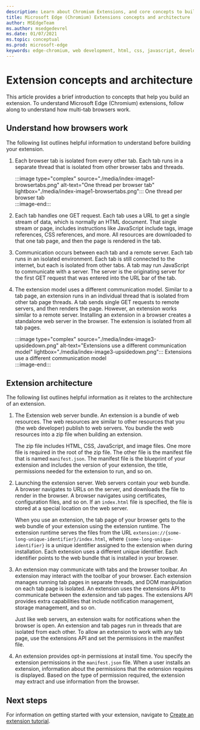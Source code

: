 ```yaml
---
description: Learn about Chromium Extensions, and core concepts to build extensions.
title: Microsoft Edge (Chromium) Extensions concepts and architecture
author: MSEdgeTeam
ms.author: msedgedevrel
ms.date: 01/07/2021
ms.topic: conceptual
ms.prod: microsoft-edge
keywords: edge-chromium, web development, html, css, javascript, developer, extensions
---
```

# Extension concepts and architecture  

This article provides a brief introduction to concepts that help you build an extension.  To understand Microsoft Edge \(Chromium\) extensions, follow along to understand how multi-tab browsers work.  

## Understand how browsers work  

The following list outlines helpful information to understand before building your extension.  

1.  Each browser tab is isolated from every other tab.  Each tab runs in a separate thread that is isolated from other browser tabs and threads.  
    
    :::image type="complex" source="./media/index-image1-browsertabs.png" alt-text="One thread per browser tab" lightbox="./media/index-image1-browsertabs.png":::
       One thread per browser tab  
    :::image-end:::  
    
1.  Each tab handles one GET request.  Each tab uses a URL to get a single stream of data, which is normally an HTML document.  That single stream or page, includes instructions like JavaScript include tags, image references, CSS references, and more.  All resources are downloaded to that one tab page, and then the page is rendered in the tab.  
1.  Communication occurs between each tab and a remote server.  Each tab runs in an isolated environment.  Each tab is still connected to the internet, but each is isolated from other tabs.  A tab may run JavaScript to communicate with a server.  The server is the originating server for the first GET request that was entered into the URL bar of the tab.  
1.  The extension model uses a different communication model.  Similar to a tab page, an extension runs in an individual thread that is isolated from other tab page threads.  A tab sends single GET requests to remote servers, and then renders the page.  However, an extension works similar to a remote server.  Installing an extension in a browser creates a standalone web server in the browser.  The extension is isolated from all tab pages.  
    
    :::image type="complex" source="./media/index-image3-upsidedown.png" alt-text="Extensions use a different communication model" lightbox="./media/index-image3-upsidedown.png":::
       Extensions use a different communication model  
    :::image-end:::  
    
## Extension architecture  

The following list outlines helpful information as it relates to the architecture of an extension.  

1.  The Extension web server bundle.  An extension is a bundle of web resources.  The web resources are similar to other resources that you \(the web developer\) publish to web servers.  You bundle the web resources into a zip file when building an extension.  
    
    The zip file includes HTML, CSS, JavaScript, and image files.  One more file is required in the root of the zip file.  The other file is the manifest file that is named `manifest.json`.  The manifest file is the blueprint of your extension and includes the version of your extension, the title, permissions needed for the extension to run, and so on.  
    
1.  Launching the extension server.  Web servers contain your web bundle.  A browser navigates to URLs on the server, and downloads the file to render in the browser.  A browser navigates using certificates, configuration files, and so on.  If an `index.html` file is specified, the file is stored at a special location on the web server.  
    
    When you use an extension, the tab page of your browser gets to the web bundle of your extension using the extension runtime.  The extension runtime serves the files from the URL `extension://{some-long-unique-identifier}/index.html`, where `{some-long-unique-identifier}` is a unique identifier assigned to the extension when during installation.  Each extension uses a different unique identifier.  Each identifier points to the web bundle that is installed in your browser.  
    
1.  An extension may communicate with tabs and the browser toolbar.  An extension may interact with the toolbar of your browser.  Each extension manages running tab pages in separate threads, and DOM manipulation on each tab page is isolated.  An extension uses the extensions API to communicate between the extension and tab pages.  The extensions API provides extra capabilities that include notification management, storage management, and so on.  
    
    Just like web servers, an extension waits for notifications when the browser is open.  An extension and tab pages run in threads that are isolated from each other.  To allow an extension to work with any tab page, use the extensions API and set the permissions in the manifest file.  
    
1.  An extension provides opt-in permissions at install time.  You specify the extension permissions in the `manifest.json` file.  When a user installs an extension, information about the permissions that the extension requires is displayed.  Based on the type of permission required, the extension may extract and use information from the browser.  
    
## Next steps  

For information on getting started with your extension, navigate to [Create an extension tutorial][CreateAnExtensionPart1].  

<!-- links -->  

[CreateAnExtensionPart1]: ./part1-simple-extension.md "Create an extension tutorial - Part 1 | Microsoft Docs"  
